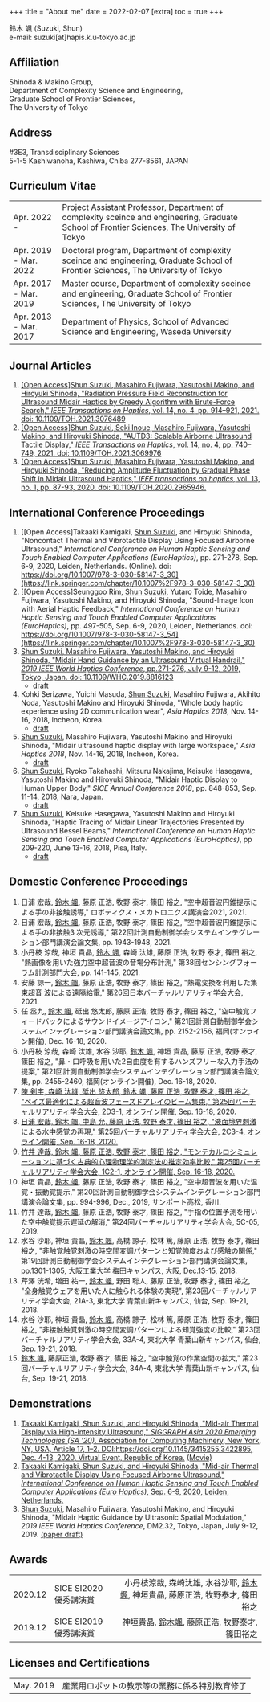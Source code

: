 +++
title = "About me"
date = 2022-02-07
[extra]
toc = true
+++

鈴木 颯 (Suzuki, Shun)<br>
e-mail: suzuki[at]hapis.k.u-tokyo.ac.jp

## Affiliation

Shinoda & Makino Group,<br>
Department of Complexity Science and Engineering,<br>
Graduate School of Frontier Sciences,<br>
The University of Tokyo

## Address

#3E3, Transdisciplinary Sciences<br>
5-1-5 Kashiwanoha, Kashiwa, Chiba 277-8561, JAPAN

## Curriculum Vitae

<div class=table-wo-header>

|                         |                                                     |
| :-----------------------| :---------------------------------------------------|
| Apr. 2022 -             | Project Assistant Professor, Department of complexity sceince and engineering, Graduate School of Frontier Sciences, The University of Tokyo  |
| Apr. 2019 - Mar. 2022   | Doctoral program, Department of complexity sceince and engineering, Graduate School of Frontier Sciences, The University of Tokyo  |
| Apr. 2017 - Mar. 2019   | Master course, Department of complexity sceince and engineering, Graduate School of Frontier Sciences, The University of Tokyo  |
| Apr. 2013 - Mar. 2017   | Department of Physics, School of Advanced Science and Engineering, Waseda University                         |

</div>

## Journal Articles

1. [[Open Access]<u>Shun Suzuki</u>, Masahiro Fujiwara, Yasutoshi Makino, and Hiroyuki Shinoda, "Radiation Pressure Field Reconstruction for Ultrasound Midair Haptics by Greedy Algorithm with Brute-Force Search," *IEEE Transactions on Haptics*, vol. 14, no. 4, pp. 914–921, 2021. doi: 10.1109/TOH.2021.3076489](https://ieeexplore.ieee.org/document/9419757)
1. [[Open Access]<u>Shun Suzuki</u>, Seki Inoue, Masahiro Fujiwara, Yasutoshi Makino, and Hiroyuki Shinoda, "AUTD3: Scalable Airborne Ultrasound Tactile Display," *IEEE Transactions on Haptics*, vol. 14, no. 4, pp. 740–749, 2021. doi: 10.1109/TOH.2021.3069976](https://ieeexplore.ieee.org/document/9392322)
1. [[Open Access]<u>Shun Suzuki</u>, Masahiro Fujiwara, Yasutoshi Makino, and Hiroyuki Shinoda, "Reducing Amplitude Fluctuation by Gradual Phase Shift in Midair Ultrasound Haptics," *IEEE transactions on haptics*, vol. 13, no. 1, pp. 87-93, 2020. doi: 10.1109/TOH.2020.2965946.](https://ieeexplore.ieee.org/document/8960301)

## International Conference Proceedings

1. [[Open Access]Takaaki Kamigaki, <u>Shun Suzuki</u>, and Hiroyuki Shinoda, "Noncontact Thermal and Vibrotactile Display Using Focused Airborne Ultrasound," *International Conference on Human Haptic Sensing and Touch Enabled Computer Applications (EuroHaptics)*, pp. 271-278, Sep. 6-9, 2020, Leiden, Netherlands. (Online). doi: https://doi.org/10.1007/978-3-030-58147-3_30](https://link.springer.com/chapter/10.1007%2F978-3-030-58147-3_30)
1. [[Open Access]Seunggoo Rim, <u>Shun Suzuki</u>, Yutaro Toide, Masahiro Fujiwara, Yasutoshi Makino, and Hiroyuki Shinoda, "Sound-Image Icon with Aerial Haptic Feedback," *International Conference on Human Haptic Sensing and Touch Enabled Computer Applications (EuroHaptics)*, pp. 497-505, Sep. 6-9, 2020, Leiden, Netherlands. doi: https://doi.org/10.1007/978-3-030-58147-3_54](https://link.springer.com/chapter/10.1007%2F978-3-030-58147-3_30)
1. [<u>Shun Suzuki</u>, Masahiro Fujiwara, Yasutoshi Makino, and Hiroyuki Shinoda, "Midair Hand Guidance by an Ultrasound Virtual Handrail," *2019 IEEE World Haptics Conference*, pp.271-276, July 9-12, 2019, Tokyo, Japan. doi: 10.1109/WHC.2019.8816123](https://ieeexplore.ieee.org/document/8816123)
    * [draft](https://drive.google.com/file/d/11P_0jPkIcL0T8Bqxh6nE1ZUiIoVutknc/view)
1. Kohki Serizawa, Yuichi Masuda, <u>Shun Suzuki</u>, Masahiro Fujiwara, Akihito Noda, Yasutoshi Makino and Hiroyuki Shinoda, "Whole body haptic experience using 2D communication wear", *Asia Haptics 2018*, Nov. 14-16, 2018, Incheon, Korea.
    * [draft](https://drive.google.com/file/d/1QIu8bd6Ilx7nG0k0zK60L2Hq-Dk_psha/view)
1. <u>Shun Suzuki</u>, Masahiro Fujiwara, Yasutoshi Makino and Hiroyuki Shinoda, "Midair ultrasound haptic display with large workspace," *Asia Haptics 2018*, Nov. 14-16, 2018, Incheon, Korea.
    * [draft](https://drive.google.com/file/d/1QseajJz2MsXdg96ezZDR1BuBOPJ7tEVC/view)
1. <u>Shun Suzuki</u>, Ryoko Takahashi, Mitsuru Nakajima, Keisuke Hasegawa, Yasutoshi Makino and Hiroyuki Shinoda, "Midair Haptic Display to Human Upper Body," *SICE Annual Conference 2018*, pp. 848-853, Sep. 11-14, 2018, Nara, Japan. 
    * [draft](https://hapislab.org/public/papers/18_SICE2018_suzuki_draft.pdf)
1. <u>Shun Suzuki</u>, Keisuke Hasegawa, Yasutoshi Makino and Hiroyuki Shinoda, "Haptic Tracing of Midair Linear Trajectories Presented by Ultrasound Bessel Beams," *International Conference on Human Haptic Sensing and Touch Enabled Computer Applications (EuroHaptics)*, pp 209-220, June 13-16, 2018, Pisa, Italy.
    * [draft](https://hapislab.org/public/papers/18_Eurohaptics2018_suzuki_draft.pdf)

## Domestic Conference Proceedings

1. 日浦 宏哉, <u>鈴木 颯</u>, 藤原 正浩, 牧野 泰才, 篠田 裕之, "空中超音波円錐提示による手の非接触誘導," ロボティクス・メカトロニクス講演会2021, 2021.
1. 日浦 宏哉, <u>鈴木 颯</u>, 藤原 正浩, 牧野 泰才, 篠田 裕之, "空中超音波円錐提示による手の非接触3 次元誘導," 第22回計測自動制御学会システムインテグレーション部門講演会論文集, pp. 1943-1948, 2021.
1. 小丹枝 涼哉, 神垣 貴晶, <u>鈴木 颯</u>, 森崎 汰雄, 藤原 正浩, 牧野 泰才, 篠田 裕之, "熱画像を用いた強力空中超音波の音場分布計測," 第38回センシングフォーラム計測部門大会, pp. 141-145, 2021.
1. 安藤 諒一, <u>鈴木 颯</u>, 藤原 正浩, 牧野 泰才, 篠田 裕之, "熱電変換を利用した集束超音
波による遠隔給電," 第26回日本バーチャルリアリティ学会大会, 2021.
1. 任 丞九, <u>鈴木 颯</u>, 砥出 悠太郎, 藤原 正浩, 牧野 泰才, 篠田 裕之, "空中触覚フィードバックによるサウンドイメージアイコン," 第21回計測自動制御学会システムインテグレーション部門講演会論文集, pp. 2152-2156, 福岡(オンライン開催), Dec. 16-18, 2020.
1. 小丹枝 涼哉, 森崎 汰雄, 水谷 沙耶, <u>鈴木 颯</u>, 神垣 貴晶, 藤原 正浩, 牧野 泰才, 篠田 裕之, "鼻・口呼吸を用いた2自由度を有するハンズフリーな入力手法の提案," 第21回計測自動制御学会システムインテグレーション部門講演会論文集, pp. 2455-2460, 福岡(オンライン開催), Dec. 16-18, 2020.
1. [陳 剣宇, 森崎 汰雄, 砥出 悠太郎, <u>鈴木 颯</u>, 藤原 正浩, 牧野 泰才, 篠田 裕之, "ベイズ最適化による超音波フェーズドアレイのビーム集束," 第25回バーチャルリアリティ学会大会, 2D3-1, オンライン開催, Sep. 16-18, 2020.](http://conference.vrsj.org/ac2020/program/doc/2D3-1_PR0031.pdf)
1. [日浦 宏哉, <u>鈴木 颯</u>, 中島 允, 藤原 正浩, 牧野 泰才, 篠田 裕之, "液面境界刺激による水中感覚の再現," 第25回バーチャルリアリティ学会大会, 2C3-4, オンライン開催, Sep. 16-18, 2020.](http://conference.vrsj.org/ac2020/program/doc/2C3-4_PR0032.pdf)
1. [竹井 達哉, <u>鈴木 颯</u>, 藤原 正浩, 牧野 泰才, 篠田 裕之, "モンテカルロシミュレーションに基づく古典的心理物理学的測定法の推定効率比較," 第25回バーチャルリアリティ学会大会, 1C2-1, オンライン開催, Sep. 16-18, 2020.](http://conference.vrsj.org/ac2020/program/doc/1C2-1_PR0068.pdf)
1. 神垣 貴晶, <u>鈴木 颯</u>, 藤原 正浩, 牧野 泰才, 篠田 裕之, "空中超音波を用いた温覚・振動覚提示," 第20回計測自動制御学会システムインテグレーション部門講演会論文集, pp. 994-996, Dec., 2019, サンポート高松, 香川.
1. 竹井 達哉, <u>鈴木 颯</u>, 藤原 正浩, 牧野 泰才, 篠田 裕之, "手指の位置予測を用いた空中触覚提示遅延の解消," 第24回バーチャルリアリティ学会大会, 5C-05, 2019.
1. 水谷 沙耶, 神垣 貴晶, <u>鈴木 颯</u>, 高橋 諒子, 松林 篤, 藤原 正浩, 牧野 泰才, 篠田 裕之, "非触覚触覚刺激の時空間変調パターンと知覚強度および感触の関係," 第19回計測自動制御学会システムインテグレーション部門講演会論文集, pp.1301-1305, 大阪工業大学 梅田キャンパス, 大阪, Dec.13-15, 2018.
1. 芹澤 洸希, 増田 祐一, <u>鈴木 颯</u>, 野田 聡人, 藤原 正浩, 牧野 泰才, 篠田 裕之, "全身触覚ウェアを用いた人に触られる体験の実現", 第23回バーチャルリアリティ学会大会, 21A-3, 東北大学 青葉山新キャンパス, 仙台, Sep. 19-21, 2018.
1. 水谷 沙耶, 神垣 貴晶, <u>鈴木 颯</u>, 高橋 諒子, 松林 篤, 藤原 正浩, 牧野 泰才, 篠田 裕之, "非接触触覚刺激の時空間変調パターンによる知覚強度の比較," 第23回バーチャルリアリティ学会大会, 33A-4, 東北大学 青葉山新キャンパス, 仙台, Sep. 19-21, 2018.
1. <u>鈴木 颯</u>, 藤原正浩, 牧野 泰才, 篠田 裕之, "空中触覚の作業空間の拡大," 第23回バーチャルリアリティ学会大会, 34A-4, 東北大学 青葉山新キャンパス, 仙台, Sep. 19-21, 2018.

## Demonstrations
1. [Takaaki Kamigaki, <u>Shun Suzuki</u>, and Hiroyuki Shinoda, "Mid-air Thermal Display via High-intensity Ultrasound," *SIGGRAPH Asia 2020 Emerging Technologies (SA '20)*. Association for Computing Machinery, New York, NY, USA, Article 17, 1–2. DOI:https://doi.org/10.1145/3415255.3422895, Dec. 4-13, 2020, Virtual Event, Republic of Korea.](https://dl.acm.org/doi/10.1145/3415255.3422895) [(Movie)](https://www.youtube.com/watch?v=4Sy3T9i4GQo)
1. [Takaaki Kamigaki, <u>Shun Suzuki</u>, and Hiroyuki Shinoda, "Mid-air Thermal and Vibrotactile Display Using Focused Airborne Ultrasound," *International Conference on Human Haptic Sensing and Touch Enabled Computer Applications (Euro Haptics)*, Sep. 6-9, 2020, Leiden, Netherlands.](https://www.youtube.com/watch?v=Y9OArFUqGw8)
1. <u>Shun Suzuki</u>, Masahiro Fujiwara, Yasutoshi Makino, and Hiroyuki Shinoda, "Midair Haptic Guidance by Ultrasonic Spatial Modulation," *2019 IEEE World Haptics Conference*, DM2.32, Tokyo, Japan, July 9-12, 2019. [(paper draft)](https://drive.google.com/file/d/11P_0jPkIcL0T8Bqxh6nE1ZUiIoVutknc/view)

## Awards

<div class=table-wo-header>

|          |                       |           |
| :--------| :--------------------| --------------: |
| 2020.12  | SICE SI2020 優秀講演賞 | 小丹枝涼哉, 森崎汰雄, 水谷沙耶, <u>鈴木颯</u>, 神垣貴晶, 藤原正浩, 牧野泰才, 篠田裕之|
| 2019.12  | SICE SI2019 優秀講演賞 | 神垣貴晶, <u>鈴木颯</u>, 藤原正浩, 牧野泰才, 篠田裕之|

</div>

## Licenses and Certifications
 
<div class=table-wo-header>

|            |                                         |
| :----------| :---------------------------------------|
| May. 2019  | 産業用ロボットの教示等の業務に係る特別教育修了  |

</div>

